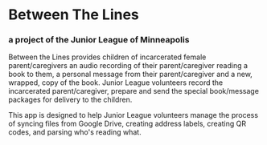 # Between The Lines 
### a project of the Junior League of Minneapolis

Between the Lines provides children of incarcerated female parent/caregivers an audio recording of their parent/caregiver reading a book to them, a personal message from their parent/caregiver and a new, wrapped, copy of the book. Junior League volunteers record the incarcerated parent/caregiver, prepare and send the special book/message packages for delivery to the children.

This app is designed to help Junior League volunteers manage the process of syncing files from Google Drive, creating address labels, creating QR codes, and parsing who's reading what.
 